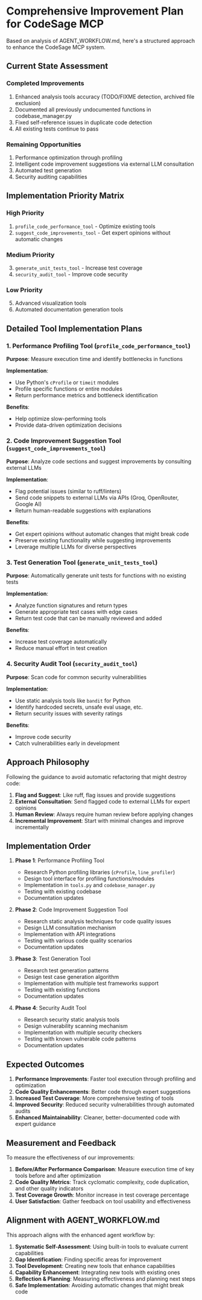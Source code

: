 # Comprehensive Improvement Plan for CodeSage MCP

Based on analysis of AGENT_WORKFLOW.md, here's a structured approach to enhance the CodeSage MCP system.

## Current State Assessment

### Completed Improvements
1. Enhanced analysis tools accuracy (TODO/FIXME detection, archived file exclusion)
2. Documented all previously undocumented functions in codebase_manager.py
3. Fixed self-reference issues in duplicate code detection
4. All existing tests continue to pass

### Remaining Opportunities
1. Performance optimization through profiling
2. Intelligent code improvement suggestions via external LLM consultation
3. Automated test generation
4. Security auditing capabilities

## Implementation Priority Matrix

### High Priority
1. `profile_code_performance_tool` - Optimize existing tools
2. `suggest_code_improvements_tool` - Get expert opinions without automatic changes

### Medium Priority
3. `generate_unit_tests_tool` - Increase test coverage
4. `security_audit_tool` - Improve code security

### Low Priority
5. Advanced visualization tools
6. Automated documentation generation tools

## Detailed Tool Implementation Plans

### 1. Performance Profiling Tool (`profile_code_performance_tool`)

**Purpose**: Measure execution time and identify bottlenecks in functions

**Implementation**:
- Use Python's `cProfile` or `timeit` modules
- Profile specific functions or entire modules
- Return performance metrics and bottleneck identification

**Benefits**: 
- Help optimize slow-performing tools
- Provide data-driven optimization decisions

### 2. Code Improvement Suggestion Tool (`suggest_code_improvements_tool`)

**Purpose**: Analyze code sections and suggest improvements by consulting external LLMs

**Implementation**:
- Flag potential issues (similar to ruff/linters)
- Send code snippets to external LLMs via APIs (Groq, OpenRouter, Google AI)
- Return human-readable suggestions with explanations

**Benefits**:
- Get expert opinions without automatic changes that might break code
- Preserve existing functionality while suggesting improvements
- Leverage multiple LLMs for diverse perspectives

### 3. Test Generation Tool (`generate_unit_tests_tool`)

**Purpose**: Automatically generate unit tests for functions with no existing tests

**Implementation**:
- Analyze function signatures and return types
- Generate appropriate test cases with edge cases
- Return test code that can be manually reviewed and added

**Benefits**:
- Increase test coverage automatically
- Reduce manual effort in test creation

### 4. Security Audit Tool (`security_audit_tool`)

**Purpose**: Scan code for common security vulnerabilities

**Implementation**:
- Use static analysis tools like `bandit` for Python
- Identify hardcoded secrets, unsafe eval usage, etc.
- Return security issues with severity ratings

**Benefits**:
- Improve code security
- Catch vulnerabilities early in development

## Approach Philosophy

Following the guidance to avoid automatic refactoring that might destroy code:

1. **Flag and Suggest**: Like ruff, flag issues and provide suggestions
2. **External Consultation**: Send flagged code to external LLMs for expert opinions
3. **Human Review**: Always require human review before applying changes
4. **Incremental Improvement**: Start with minimal changes and improve incrementally

## Implementation Order

1. **Phase 1**: Performance Profiling Tool
   - Research Python profiling libraries (`cProfile`, `line_profiler`)
   - Design tool interface for profiling functions/modules
   - Implementation in `tools.py` and `codebase_manager.py`
   - Testing with existing codebase
   - Documentation updates

2. **Phase 2**: Code Improvement Suggestion Tool
   - Research static analysis techniques for code quality issues
   - Design LLM consultation mechanism
   - Implementation with API integrations
   - Testing with various code quality scenarios
   - Documentation updates

3. **Phase 3**: Test Generation Tool
   - Research test generation patterns
   - Design test case generation algorithm
   - Implementation with multiple test frameworks support
   - Testing with existing functions
   - Documentation updates

4. **Phase 4**: Security Audit Tool
   - Research security static analysis tools
   - Design vulnerability scanning mechanism
   - Implementation with multiple security checkers
   - Testing with known vulnerable code patterns
   - Documentation updates

## Expected Outcomes

1. **Performance Improvements**: Faster tool execution through profiling and optimization
2. **Code Quality Enhancements**: Better code through expert suggestions
3. **Increased Test Coverage**: More comprehensive testing of tools
4. **Improved Security**: Reduced security vulnerabilities through automated audits
5. **Enhanced Maintainability**: Cleaner, better-documented code with expert guidance

## Measurement and Feedback

To measure the effectiveness of our improvements:

1. **Before/After Performance Comparison**: Measure execution time of key tools before and after optimization
2. **Code Quality Metrics**: Track cyclomatic complexity, code duplication, and other quality indicators
3. **Test Coverage Growth**: Monitor increase in test coverage percentage
4. **User Satisfaction**: Gather feedback on tool usability and effectiveness

## Alignment with AGENT_WORKFLOW.md

This approach aligns with the enhanced agent workflow by:

1. **Systematic Self-Assessment**: Using built-in tools to evaluate current capabilities
2. **Gap Identification**: Finding specific areas for improvement
3. **Tool Development**: Creating new tools that enhance capabilities
4. **Capability Enhancement**: Integrating new tools with existing ones
5. **Reflection & Planning**: Measuring effectiveness and planning next steps
6. **Safe Implementation**: Avoiding automatic changes that might break code